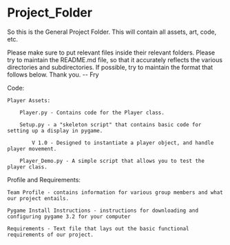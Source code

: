 # Project_Folder

So this is the General Project Folder.
This will contain all assets, art, code, etc. 

Please make sure to put relevant files inside their relevant folders.
Please try to maintain the README.md file, so that it accurately reflects the various directories and subdirectories. 
If possible, try to maintain the format that follows below. Thank you. -- Fry

Code:
  
    Player Assets:
      
        Player.py - Contains code for the Player class.
        
        Setup.py - a "skeleton script" that contains basic code for setting up a display in pygame. 
          
            V 1.0 - Designed to instantiate a player object, and handle player movement.
        
        Player_Demo.py - A simple script that allows you to test the player class.
  
Profile and Requirements:

    Team Profile - contains information for various group members and what our project entails.
    
    Pygame Install Instructions - instructions for downloading and configuring pygame 3.2 for your computer
    
    Requirements - Text file that lays out the basic functional requirements of our project.
    
    
